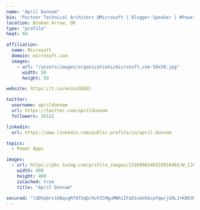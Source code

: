 ```yaml
---
name: "April Dunnam"
bio: "Partner Technical Architect @Microsoft | Blogger-Speaker | #PowerApps, #PowerAutomate, #Office365, #SharePoint | #WIT | #Karaoke Queen"
location: Broken Arrow, OK
type: "profile"
heat: 94

affiliation:
  name: Microsoft
  domain: microsoft.com
  images:
    - url: "/assets/images/organizations/microsoft.com-50x50.jpg"
      width: 50
      height: 50

website: https://t.co/enJuiGEQZc

twitter:
  username: aprildunnam
  url: https://twitter.com/aprildunnam
  followers: 16122

linkedin:
  url: https://www.linkedin.com/public-profile/in/april-dunnam

topics:
  - Power Apps

images:
  - url: https://pbs.twimg.com/profile_images/1326986540329918465/W_IJ6Ih2_400x400.jpg
    width: 400
    height: 400
    isCached: true
    title: "April Dunnam"

secured: "ldDVq8rv1O8qvgRf8fUqD/XvFZCMguMNhiIFaD1smVkbcpYqw/jG9LJ+K063RIbfFdFvkflDdoWPygok3eP1nPLZOJBqhSbyUTCGUfNFvzA0RY6uMJB7dEHLdPDBHtXaWxhXgCO/5roLnkzbZA5q1B7nKg5fHx07mUCQg+IkFG4EZFLp7bl6L5wA0KeRWtZlzeGC7xfKTYq4xsFeT9jAI4FeG3+0sKdpWSbIb6qFOncXK8yVHUmjezD4xQyAzV+NC8fUOH93QiOH+5xW3LEGWIV8l3/CuAtmY5X6/pmWLwzTmNuXVdSpySkI5W9hiItD4fh7o3L2iKSYk3ZL0yEI3xcu6pmrUHP+Dwd7EglRX4I7iufFCknxhCwc3ZUsQZan5y2Ke7bQzgy0caREHpi9KYUKMjEfQbNWZGhapsWHI7g=;+K2UU7tKWEo6/fgO62LDJA=="
---
```


